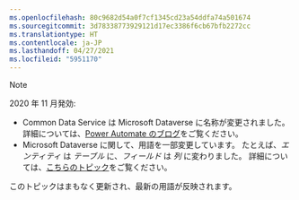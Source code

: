 ```yaml
---
ms.openlocfilehash: 80c9682d54a0f7cf1345cd23a54ddfa74a501674
ms.sourcegitcommit: 3d78338773929121d17ec3386f6cb67bfb2272cc
ms.translationtype: HT
ms.contentlocale: ja-JP
ms.lasthandoff: 04/27/2021
ms.locfileid: "5951170"
---
```

> [!NOTE]
> 2020 年 11 月発効:
>
> - Common Data Service は Microsoft Dataverse に名称が変更されました。 詳細については、[Power Automate のブログ](https://aka.ms/PAuAppBlog)をご覧ください。
> - Microsoft Dataverse に関して、用語を一部変更しています。 たとえば、*エンティティ* は *テーブル* に、*フィールド* は *列* に変わりました。 詳細については、[こちらのトピック](/powerapps/maker/data-platform/data-platform-intro)をご覧ください。
>
> このトピックはまもなく更新され、最新の用語が反映されます。
